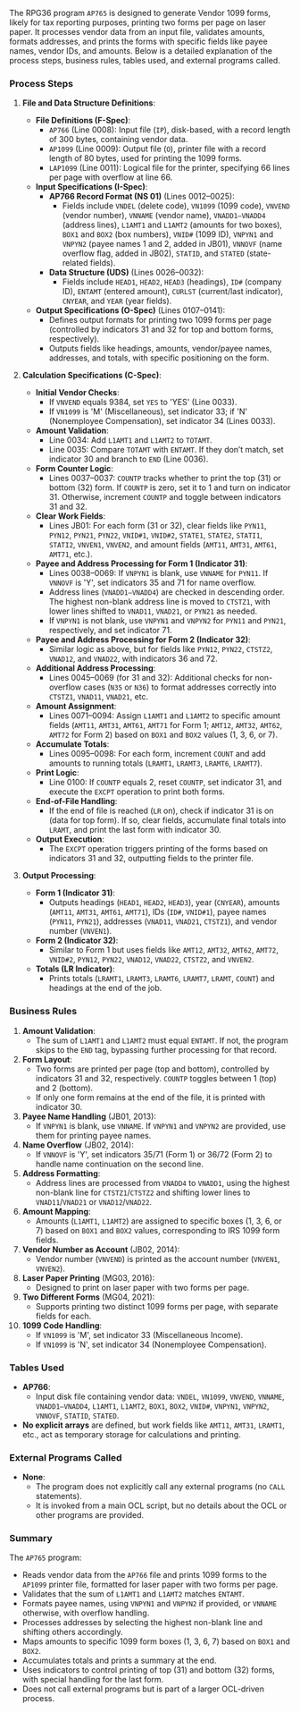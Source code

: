 The RPG36 program `AP765` is designed to generate Vendor 1099 forms, likely for tax reporting purposes, printing two forms per page on laser paper. It processes vendor data from an input file, validates amounts, formats addresses, and prints the forms with specific fields like payee names, vendor IDs, and amounts. Below is a detailed explanation of the process steps, business rules, tables used, and external programs called.

### Process Steps

1. **File and Data Structure Definitions**:
   - **File Definitions (F-Spec)**:
     - `AP766` (Line 0008): Input file (`IP`), disk-based, with a record length of 300 bytes, containing vendor data.
     - `AP1099` (Line 0009): Output file (`O`), printer file with a record length of 80 bytes, used for printing the 1099 forms.
     - `LAP1099` (Line 0011): Logical file for the printer, specifying 66 lines per page with overflow at line 66.
   - **Input Specifications (I-Spec)**:
     - **AP766 Record Format (NS 01)** (Lines 0012–0025):
       - Fields include `VNDEL` (delete code), `VN1099` (1099 code), `VNVEND` (vendor number), `VNNAME` (vendor name), `VNADD1–VNADD4` (address lines), `L1AMT1` and `L1AMT2` (amounts for two boxes), `BOX1` and `BOX2` (box numbers), `VNID#` (1099 ID), `VNPYN1` and `VNPYN2` (payee names 1 and 2, added in JB01), `VNNOVF` (name overflow flag, added in JB02), `STATID`, and `STATED` (state-related fields).
     - **Data Structure (UDS)** (Lines 0026–0032):
       - Fields include `HEAD1`, `HEAD2`, `HEAD3` (headings), `ID#` (company ID), `ENTAMT` (entered amount), `CURLST` (current/last indicator), `CNYEAR`, and `YEAR` (year fields).
   - **Output Specifications (O-Spec)** (Lines 0107–0141):
     - Defines output formats for printing two 1099 forms per page (controlled by indicators 31 and 32 for top and bottom forms, respectively).
     - Outputs fields like headings, amounts, vendor/payee names, addresses, and totals, with specific positioning on the form.

2. **Calculation Specifications (C-Spec)**:
   - **Initial Vendor Checks**:
     - If `VNVEND` equals 9384, set `YES` to 'YES' (Line 0033).
     - If `VN1099` is 'M' (Miscellaneous), set indicator 33; if 'N' (Nonemployee Compensation), set indicator 34 (Lines 0033).
   - **Amount Validation**:
     - Line 0034: Add `L1AMT1` and `L1AMT2` to `TOTAMT`.
     - Line 0035: Compare `TOTAMT` with `ENTAMT`. If they don’t match, set indicator 30 and branch to `END` (Line 0036).
   - **Form Counter Logic**:
     - Lines 0037–0037: `COUNTP` tracks whether to print the top (31) or bottom (32) form. If `COUNTP` is zero, set it to 1 and turn on indicator 31. Otherwise, increment `COUNTP` and toggle between indicators 31 and 32.
   - **Clear Work Fields**:
     - Lines JB01: For each form (31 or 32), clear fields like `PYN11`, `PYN12`, `PYN21`, `PYN22`, `VNID#1`, `VNID#2`, `STATE1`, `STATE2`, `STATI1`, `STATI2`, `VNVEN1`, `VNVEN2`, and amount fields (`AMT11`, `AMT31`, `AMT61`, `AMT71`, etc.).
   - **Payee and Address Processing for Form 1 (Indicator 31)**:
     - Lines 0038–0069: If `VNPYN1` is blank, use `VNNAME` for `PYN11`. If `VNNOVF` is 'Y', set indicators 35 and 71 for name overflow.
     - Address lines (`VNADD1–VNADD4`) are checked in descending order. The highest non-blank address line is moved to `CTSTZ1`, with lower lines shifted to `VNAD11`, `VNAD21`, or `PYN21` as needed.
     - If `VNPYN1` is not blank, use `VNPYN1` and `VNPYN2` for `PYN11` and `PYN21`, respectively, and set indicator 71.
   - **Payee and Address Processing for Form 2 (Indicator 32)**:
     - Similar logic as above, but for fields like `PYN12`, `PYN22`, `CTSTZ2`, `VNAD12`, and `VNAD22`, with indicators 36 and 72.
   - **Additional Address Processing**:
     - Lines 0045–0069 (for 31 and 32): Additional checks for non-overflow cases (`N35` or `N36`) to format addresses correctly into `CTSTZ1`, `VNAD11`, `VNAD21`, etc.
   - **Amount Assignment**:
     - Lines 0071–0094: Assign `L1AMT1` and `L1AMT2` to specific amount fields (`AMT11`, `AMT31`, `AMT61`, `AMT71` for Form 1; `AMT12`, `AMT32`, `AMT62`, `AMT72` for Form 2) based on `BOX1` and `BOX2` values (1, 3, 6, or 7).
   - **Accumulate Totals**:
     - Lines 0095–0098: For each form, increment `COUNT` and add amounts to running totals (`LRAMT1`, `LRAMT3`, `LRAMT6`, `LRAMT7`).
   - **Print Logic**:
     - Line 0100: If `COUNTP` equals 2, reset `COUNTP`, set indicator 31, and execute the `EXCPT` operation to print both forms.
   - **End-of-File Handling**:
     - If the end of file is reached (`LR` on), check if indicator 31 is on (data for top form). If so, clear fields, accumulate final totals into `LRAMT`, and print the last form with indicator 30.
   - **Output Execution**:
     - The `EXCPT` operation triggers printing of the forms based on indicators 31 and 32, outputting fields to the printer file.

3. **Output Processing**:
   - **Form 1 (Indicator 31)**:
     - Outputs headings (`HEAD1`, `HEAD2`, `HEAD3`), year (`CNYEAR`), amounts (`AMT11`, `AMT31`, `AMT61`, `AMT71`), IDs (`ID#`, `VNID#1`), payee names (`PYN11`, `PYN21`), addresses (`VNAD11`, `VNAD21`, `CTSTZ1`), and vendor number (`VNVEN1`).
   - **Form 2 (Indicator 32)**:
     - Similar to Form 1 but uses fields like `AMT12`, `AMT32`, `AMT62`, `AMT72`, `VNID#2`, `PYN12`, `PYN22`, `VNAD12`, `VNAD22`, `CTSTZ2`, and `VNVEN2`.
   - **Totals (LR Indicator)**:
     - Prints totals (`LRAMT1`, `LRAMT3`, `LRAMT6`, `LRAMT7`, `LRAMT`, `COUNT`) and headings at the end of the job.

### Business Rules

1. **Amount Validation**:
   - The sum of `L1AMT1` and `L1AMT2` must equal `ENTAMT`. If not, the program skips to the `END` tag, bypassing further processing for that record.
2. **Form Layout**:
   - Two forms are printed per page (top and bottom), controlled by indicators 31 and 32, respectively. `COUNTP` toggles between 1 (top) and 2 (bottom).
   - If only one form remains at the end of the file, it is printed with indicator 30.
3. **Payee Name Handling** (JB01, 2013):
   - If `VNPYN1` is blank, use `VNNAME`. If `VNPYN1` and `VNPYN2` are provided, use them for printing payee names.
4. **Name Overflow** (JB02, 2014):
   - If `VNNOVF` is 'Y', set indicators 35/71 (Form 1) or 36/72 (Form 2) to handle name continuation on the second line.
5. **Address Formatting**:
   - Address lines are processed from `VNADD4` to `VNADD1`, using the highest non-blank line for `CTSTZ1`/`CTSTZ2` and shifting lower lines to `VNAD11`/`VNAD21` or `VNAD12`/`VNAD22`.
6. **Amount Mapping**:
   - Amounts (`L1AMT1`, `L1AMT2`) are assigned to specific boxes (1, 3, 6, or 7) based on `BOX1` and `BOX2` values, corresponding to IRS 1099 form fields.
7. **Vendor Number as Account** (JB02, 2014):
   - Vendor number (`VNVEND`) is printed as the account number (`VNVEN1`, `VNVEN2`).
8. **Laser Paper Printing** (MG03, 2016):
   - Designed to print on laser paper with two forms per page.
9. **Two Different Forms** (MG04, 2021):
   - Supports printing two distinct 1099 forms per page, with separate fields for each.
10. **1099 Code Handling**:
    - If `VN1099` is 'M', set indicator 33 (Miscellaneous Income).
    - If `VN1099` is 'N', set indicator 34 (Nonemployee Compensation).

### Tables Used

- **AP766**:
  - Input disk file containing vendor data: `VNDEL`, `VN1099`, `VNVEND`, `VNNAME`, `VNADD1–VNADD4`, `L1AMT1`, `L1AMT2`, `BOX1`, `BOX2`, `VNID#`, `VNPYN1`, `VNPYN2`, `VNNOVF`, `STATID`, `STATED`.
- **No explicit arrays** are defined, but work fields like `AMT11`, `AMT31`, `LRAMT1`, etc., act as temporary storage for calculations and printing.

### External Programs Called

- **None**:
  - The program does not explicitly call any external programs (no `CALL` statements).
  - It is invoked from a main OCL script, but no details about the OCL or other programs are provided.

### Summary

The `AP765` program:
- Reads vendor data from the `AP766` file and prints 1099 forms to the `AP1099` printer file, formatted for laser paper with two forms per page.
- Validates that the sum of `L1AMT1` and `L1AMT2` matches `ENTAMT`.
- Formats payee names, using `VNPYN1` and `VNPYN2` if provided, or `VNNAME` otherwise, with overflow handling.
- Processes addresses by selecting the highest non-blank line and shifting others accordingly.
- Maps amounts to specific 1099 form boxes (1, 3, 6, 7) based on `BOX1` and `BOX2`.
- Accumulates totals and prints a summary at the end.
- Uses indicators to control printing of top (31) and bottom (32) forms, with special handling for the last form.
- Does not call external programs but is part of a larger OCL-driven process.